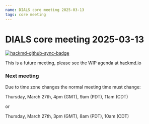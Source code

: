 ```yaml
---
name: DIALS core meeting 2025-03-13
tags: core meeting
---
```


# DIALS core meeting 2025-03-13

[![hackmd-github-sync-badge](https://hackmd.io/1Xd44dmNTqWkB0ZX-toJUQ/badge)](https://hackmd.io/1Xd44dmNTqWkB0ZX-toJUQ)

This is a future meeting, please see the WIP agenda at [hackmd.io](https://hackmd.io/1Xd44dmNTqWkB0ZX-toJUQ)


### Next meeting


Due to time zone changes the normal meeting time must change:

Thursday, March 27th, 4pm (GMT), 9am (PDT), 11am (CDT)

or

Thursday, March 27th, 3pm (GMT), 8am (PDT), 10am (CDT)

